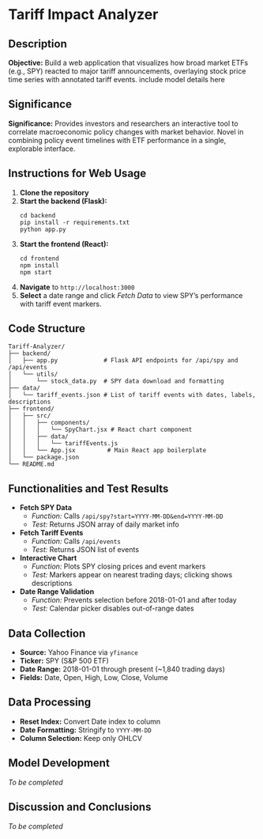 <h1>Tariff Impact Analyzer</h1>

<h2>Description</h2>
<p><strong>Objective:</strong> Build a web application that visualizes how broad market ETFs (e.g., SPY) reacted to major tariff announcements, overlaying stock price time series with annotated tariff events. 
include model details here</p>

<h2>Significance</h2>
<p><strong>Significance:</strong> Provides investors and researchers an interactive tool to correlate macroeconomic policy changes with market behavior. Novel in combining policy event timelines with ETF performance in a single, explorable interface.</p>

<h2>Instructions for Web Usage</h2>
<ol>
  <li><strong>Clone the repository</strong></li>
  <li><strong>Start the backend (Flask):</strong>
    <pre><code>cd backend
pip install -r requirements.txt
python app.py
</code></pre>
  </li>
  <li><strong>Start the frontend (React):</strong>
    <pre><code>cd frontend
npm install
npm start
</code></pre>
  </li>
  <li><strong>Navigate</strong> to <code>http://localhost:3000</code></li>
  <li><strong>Select</strong> a date range and click <em>Fetch Data</em> to view SPY’s performance with tariff event markers.</li>
</ol>

<h2>Code Structure</h2>
<pre><code>Tariff-Analyzer/
├── backend/
│   ├── app.py             # Flask API endpoints for /api/spy and /api/events
│   └── utils/
│       └── stock_data.py  # SPY data download and formatting
├── data/
│   └── tariff_events.json # List of tariff events with dates, labels, descriptions
├── frontend/
│   ├── src/
│   │   ├── components/
│   │   │   └── SpyChart.jsx # React chart component
│   │   ├── data/
│   │   │   └── tariffEvents.js
│   │   └── App.jsx         # Main React app boilerplate
│   └── package.json
└── README.md
</code></pre>

<h2>Functionalities and Test Results</h2>
<ul>
  <li><strong>Fetch SPY Data</strong>
    <ul>
      <li><em>Function:</em> Calls <code>/api/spy?start=YYYY-MM-DD&amp;end=YYYY-MM-DD</code></li>
      <li><em>Test:</em> Returns JSON array of daily market info</li>
    </ul>
  </li>
  <li><strong>Fetch Tariff Events</strong>
    <ul>
      <li><em>Function:</em> Calls <code>/api/events</code></li>
      <li><em>Test:</em> Returns JSON list of events</li>
    </ul>
  </li>
  <li><strong>Interactive Chart</strong>
    <ul>
      <li><em>Function:</em> Plots SPY closing prices and event markers</li>
      <li><em>Test:</em> Markers appear on nearest trading days; clicking shows descriptions</li>
    </ul>
  </li>
  <li><strong>Date Range Validation</strong>
    <ul>
      <li><em>Function:</em> Prevents selection before 2018-01-01 and after today</li>
      <li><em>Test:</em> Calendar picker disables out-of-range dates</li>
    </ul>
  </li>
</ul>

<h2>Data Collection</h2>
<ul>
  <li><strong>Source:</strong> Yahoo Finance via <code>yfinance</code></li>
  <li><strong>Ticker:</strong> SPY (S&amp;P 500 ETF)</li>
  <li><strong>Date Range:</strong> 2018-01-01 through present (~1,840 trading days)</li>
  <li><strong>Fields:</strong> Date, Open, High, Low, Close, Volume</li>
</ul>

<h2>Data Processing</h2>
<ul>
  <li><strong>Reset Index:</strong> Convert Date index to column</li>
  <li><strong>Date Formatting:</strong> Stringify to <code>YYYY-MM-DD</code></li>
  <li><strong>Column Selection:</strong> Keep only OHLCV</li>
</ul>

<h2>Model Development</h2>
<p><em>To be completed</em></p>

<h2>Discussion and Conclusions</h2>
<p><em>To be completed</em></p>
